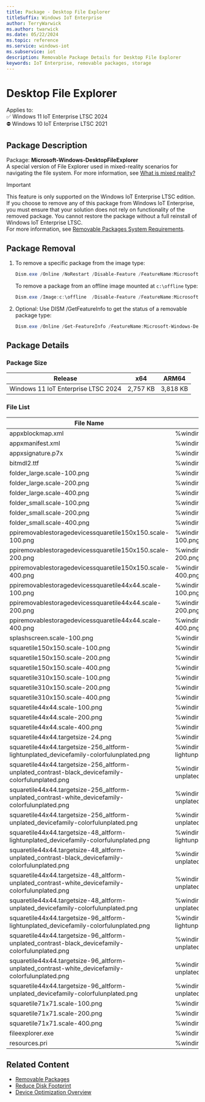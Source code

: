 ```yaml
---
title: Package - Desktop File Explorer
titleSuffix: Windows IoT Enterprise
author: TerryWarwick
ms.author: twarwick
ms.date: 05/22/2024
ms.topic: reference
ms.service: windows-iot
ms.subservice: iot
description: Removable Package Details for Desktop File Explorer
keywords: IoT Enterprise, removable packages, storage
---
```


# Desktop File Explorer

Applies to:  
✅ Windows 11 IoT Enterprise LTSC 2024  
⛔ Windows 10 IoT Enterprise LTSC 2021

## Package Description

Package: **Microsoft-Windows-DesktopFileExplorer** </br>  A special version of File Explorer used in mixed-reality scenarios for navigating the file system. For more information, see [What is mixed reality?](/windows/mixed-reality/discover/mixed-reality)

> [!IMPORTANT]
>
> This feature is only supported on the Windows IoT Enterprise LTSC edition.  If you choose to remove any of this package from Windows IoT Enterprise, you must ensure that your solution does not rely on functionality of the removed package. You cannot restore the package without a full reinstall of Windows IoT Enterprise LTSC.  
> For more information, see [Removable Packages System Requirements](../Removable-Packages.md#system-requirements).

## Package Removal

1. To remove a specific package from the image type:

   ```powershell
   Dism.exe /Online /NoRestart /Disable-Feature /FeatureName:Microsoft-Windows-DesktopFileExplorer /PackageName:@Package
   ````

   To remove a package from an offline image mounted at `c:\offline` type:

   ```powershell
   Dism.exe /Image:c:\offline  /Disable-Feature /FeatureName:Microsoft-Windows-DesktopFileExplorer /PackageName:@Package
   ```

1. Optional: Use DISM /GetFeatureInfo to get the status of a removable package type:

   ```powershell
   Dism.exe /Online /Get-FeatureInfo /FeatureName:Microsoft-Windows-DesktopFileExplorer /PackageName:@Package
   ````

## Package Details

### Package Size

| Release                             |   x64     |    ARM64    |
|-------------------------------------|:---------:|:-----------:|
| Windows 11 IoT Enterprise LTSC 2024 | 2,757 KB  | 3,818 KB    |

### File List

| File Name | Installed Location |
|-----------|--------------------|
| appxblockmap.xml | %windir%\systemapps\microsoft.windows.fileexplorer_cw5n1h2txyewy\appxblockmap.xml |
| appxmanifest.xml | %windir%\systemapps\microsoft.windows.fileexplorer_cw5n1h2txyewy\appxmanifest.xml |
| appxsignature.p7x | %windir%\systemapps\microsoft.windows.fileexplorer_cw5n1h2txyewy\appxsignature.p7x |
| bitmdl2.ttf | %windir%\systemapps\microsoft.windows.fileexplorer_cw5n1h2txyewy\assets\bitmdl2.ttf |
| folder_large.scale-100.png | %windir%\systemapps\microsoft.windows.fileexplorer_cw5n1h2txyewy\assets\folder_large.scale-100.png |
| folder_large.scale-200.png | %windir%\systemapps\microsoft.windows.fileexplorer_cw5n1h2txyewy\assets\folder_large.scale-200.png |
| folder_large.scale-400.png | %windir%\systemapps\microsoft.windows.fileexplorer_cw5n1h2txyewy\assets\folder_large.scale-400.png |
| folder_small.scale-100.png | %windir%\systemapps\microsoft.windows.fileexplorer_cw5n1h2txyewy\assets\folder_small.scale-100.png |
| folder_small.scale-200.png | %windir%\systemapps\microsoft.windows.fileexplorer_cw5n1h2txyewy\assets\folder_small.scale-200.png |
| folder_small.scale-400.png | %windir%\systemapps\microsoft.windows.fileexplorer_cw5n1h2txyewy\assets\folder_small.scale-400.png |
| ppiremovablestoragedevicessquaretile150x150.scale-100.png | %windir%\systemapps\microsoft.windows.fileexplorer_cw5n1h2txyewy\assets\ppiremovablestoragedevicessquaretile150x150.scale-100.png |
| ppiremovablestoragedevicessquaretile150x150.scale-200.png | %windir%\systemapps\microsoft.windows.fileexplorer_cw5n1h2txyewy\assets\ppiremovablestoragedevicessquaretile150x150.scale-200.png |
| ppiremovablestoragedevicessquaretile150x150.scale-400.png | %windir%\systemapps\microsoft.windows.fileexplorer_cw5n1h2txyewy\assets\ppiremovablestoragedevicessquaretile150x150.scale-400.png |
| ppiremovablestoragedevicessquaretile44x44.scale-100.png | %windir%\systemapps\microsoft.windows.fileexplorer_cw5n1h2txyewy\assets\ppiremovablestoragedevicessquaretile44x44.scale-100.png |
| ppiremovablestoragedevicessquaretile44x44.scale-200.png | %windir%\systemapps\microsoft.windows.fileexplorer_cw5n1h2txyewy\assets\ppiremovablestoragedevicessquaretile44x44.scale-200.png |
| ppiremovablestoragedevicessquaretile44x44.scale-400.png | %windir%\systemapps\microsoft.windows.fileexplorer_cw5n1h2txyewy\assets\ppiremovablestoragedevicessquaretile44x44.scale-400.png |
| splashscreen.scale-100.png | %windir%\systemapps\microsoft.windows.fileexplorer_cw5n1h2txyewy\assets\splashscreen.scale-100.png |
| squaretile150x150.scale-100.png | %windir%\systemapps\microsoft.windows.fileexplorer_cw5n1h2txyewy\assets\squaretile150x150.scale-100.png |
| squaretile150x150.scale-200.png | %windir%\systemapps\microsoft.windows.fileexplorer_cw5n1h2txyewy\assets\squaretile150x150.scale-200.png |
| squaretile150x150.scale-400.png | %windir%\systemapps\microsoft.windows.fileexplorer_cw5n1h2txyewy\assets\squaretile150x150.scale-400.png |
| squaretile310x150.scale-100.png | %windir%\systemapps\microsoft.windows.fileexplorer_cw5n1h2txyewy\assets\squaretile310x150.scale-100.png |
| squaretile310x150.scale-200.png | %windir%\systemapps\microsoft.windows.fileexplorer_cw5n1h2txyewy\assets\squaretile310x150.scale-200.png |
| squaretile310x150.scale-400.png | %windir%\systemapps\microsoft.windows.fileexplorer_cw5n1h2txyewy\assets\squaretile310x150.scale-400.png |
| squaretile44x44.scale-100.png | %windir%\systemapps\microsoft.windows.fileexplorer_cw5n1h2txyewy\assets\squaretile44x44.scale-100.png |
| squaretile44x44.scale-200.png | %windir%\systemapps\microsoft.windows.fileexplorer_cw5n1h2txyewy\assets\squaretile44x44.scale-200.png |
| squaretile44x44.scale-400.png | %windir%\systemapps\microsoft.windows.fileexplorer_cw5n1h2txyewy\assets\squaretile44x44.scale-400.png |
| squaretile44x44.targetsize-24.png | %windir%\systemapps\microsoft.windows.fileexplorer_cw5n1h2txyewy\assets\squaretile44x44.targetsize-24.png |
| squaretile44x44.targetsize-256_altform-lightunplated_devicefamily-colorfulunplated.png | %windir%\systemapps\microsoft.windows.fileexplorer_cw5n1h2txyewy\assets\squaretile44x44.targetsize-256_altform-lightunplated_devicefamily-colorfulunplated.png |
| squaretile44x44.targetsize-256_altform-unplated_contrast-black_devicefamily-colorfulunplated.png | %windir%\systemapps\microsoft.windows.fileexplorer_cw5n1h2txyewy\assets\squaretile44x44.targetsize-256_altform-unplated_contrast-black_devicefamily-colorfulunplated.png |
| squaretile44x44.targetsize-256_altform-unplated_contrast-white_devicefamily-colorfulunplated.png | %windir%\systemapps\microsoft.windows.fileexplorer_cw5n1h2txyewy\assets\squaretile44x44.targetsize-256_altform-unplated_contrast-white_devicefamily-colorfulunplated.png |
| squaretile44x44.targetsize-256_altform-unplated_devicefamily-colorfulunplated.png | %windir%\systemapps\microsoft.windows.fileexplorer_cw5n1h2txyewy\assets\squaretile44x44.targetsize-256_altform-unplated_devicefamily-colorfulunplated.png |
| squaretile44x44.targetsize-48_altform-lightunplated_devicefamily-colorfulunplated.png | %windir%\systemapps\microsoft.windows.fileexplorer_cw5n1h2txyewy\assets\squaretile44x44.targetsize-48_altform-lightunplated_devicefamily-colorfulunplated.png |
| squaretile44x44.targetsize-48_altform-unplated_contrast-black_devicefamily-colorfulunplated.png | %windir%\systemapps\microsoft.windows.fileexplorer_cw5n1h2txyewy\assets\squaretile44x44.targetsize-48_altform-unplated_contrast-black_devicefamily-colorfulunplated.png |
| squaretile44x44.targetsize-48_altform-unplated_contrast-white_devicefamily-colorfulunplated.png | %windir%\systemapps\microsoft.windows.fileexplorer_cw5n1h2txyewy\assets\squaretile44x44.targetsize-48_altform-unplated_contrast-white_devicefamily-colorfulunplated.png |
| squaretile44x44.targetsize-48_altform-unplated_devicefamily-colorfulunplated.png | %windir%\systemapps\microsoft.windows.fileexplorer_cw5n1h2txyewy\assets\squaretile44x44.targetsize-48_altform-unplated_devicefamily-colorfulunplated.png |
| squaretile44x44.targetsize-96_altform-lightunplated_devicefamily-colorfulunplated.png | %windir%\systemapps\microsoft.windows.fileexplorer_cw5n1h2txyewy\assets\squaretile44x44.targetsize-96_altform-lightunplated_devicefamily-colorfulunplated.png |
| squaretile44x44.targetsize-96_altform-unplated_contrast-black_devicefamily-colorfulunplated.png | %windir%\systemapps\microsoft.windows.fileexplorer_cw5n1h2txyewy\assets\squaretile44x44.targetsize-96_altform-unplated_contrast-black_devicefamily-colorfulunplated.png |
| squaretile44x44.targetsize-96_altform-unplated_contrast-white_devicefamily-colorfulunplated.png | %windir%\systemapps\microsoft.windows.fileexplorer_cw5n1h2txyewy\assets\squaretile44x44.targetsize-96_altform-unplated_contrast-white_devicefamily-colorfulunplated.png |
| squaretile44x44.targetsize-96_altform-unplated_devicefamily-colorfulunplated.png | %windir%\systemapps\microsoft.windows.fileexplorer_cw5n1h2txyewy\assets\squaretile44x44.targetsize-96_altform-unplated_devicefamily-colorfulunplated.png |
| squaretile71x71.scale-100.png | %windir%\systemapps\microsoft.windows.fileexplorer_cw5n1h2txyewy\assets\squaretile71x71.scale-100.png |
| squaretile71x71.scale-200.png | %windir%\systemapps\microsoft.windows.fileexplorer_cw5n1h2txyewy\assets\squaretile71x71.scale-200.png |
| squaretile71x71.scale-400.png | %windir%\systemapps\microsoft.windows.fileexplorer_cw5n1h2txyewy\assets\squaretile71x71.scale-400.png |
| fileexplorer.exe | %windir%\systemapps\microsoft.windows.fileexplorer_cw5n1h2txyewy\fileexplorer.exe |
| resources.pri | %windir%\systemapps\microsoft.windows.fileexplorer_cw5n1h2txyewy\resources.pri |

## Related Content

- [Removable Packages](/windows/iot/iot-enterprise/Optimize-Your-Device/Removable-Packages)
- [Reduce Disk Footprint](/windows/iot/iot-enterprise/Optimize-Your-Device/Reduce-Disk-Footprint)
- [Device Optimization Overview](/windows/iot/iot-enterprise/Optimize-Your-Device/Overview)
